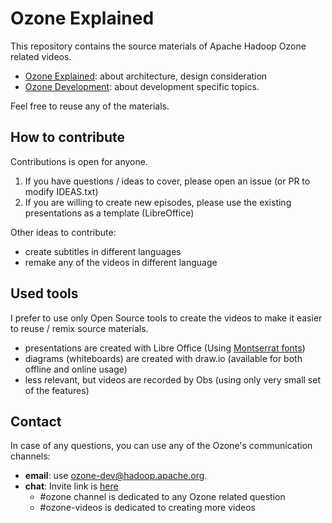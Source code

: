 
# Ozone Explained

This repository contains the source materials of Apache Hadoop Ozone related videos.

 * [Ozone Explained](https://www.youtube.com/playlist?list=PLCaV-jpCBO8UK5Ged2A_iv3eHuozzMsYv): about architecture, design consideration
 * [Ozone Development](https://www.youtube.com/playlist?list=PLCaV-jpCBO8U_WqyySszmbmnL-dhlzF6o): about development specific topics.

 Feel free to reuse any of the materials.

## How to contribute

 Contributions is open for anyone.

  1. If you have questions / ideas to cover, please open an issue (or PR to modify IDEAS.txt)
  2. If you are willing to create new episodes, please use the existing presentations as a template (LibreOffice)

Other ideas to contribute:

 * create subtitles in different languages
 * remake any of the videos in different language

## Used tools

I prefer to use only Open Source tools to create the videos to make it easier to reuse / remix source materials.

 * presentations are created with Libre Office (Using [Montserrat fonts](https://github.com/JulietaUla/Montserrat))
 * diagrams (whiteboards) are created with draw.io (available for both offline and online usage)
 * less relevant, but videos are recorded by Obs (using only very small set of the features)

## Contact

In case of any questions, you can use any of the Ozone's communication channels:

 * **email**: use ozone-dev@hadoop.apache.org.
 * **chat**: Invite link is [here](http://s.apache.org/slack-invite)
    * #ozone channel is dedicated to any Ozone related question
    * #ozone-videos is dedicated to creating more videos


